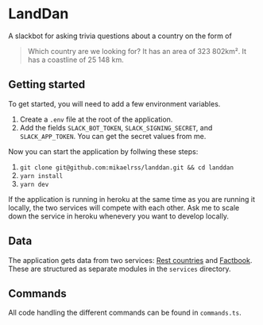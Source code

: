 # LandDan

A slackbot for asking trivia questions about a country on the form of

> Which country are we looking for? 
> It has an area of 323 802km².
> It has a coastline of 25 148 km.


## Getting started

To get started, you will need to add a few environment variables. 

1. Create a `.env` file at the root of the application. 
2. Add the fields `SLACK_BOT_TOKEN`, `SLACK_SIGNING_SECRET`, and `SLACK_APP_TOKEN`. You can get the secret values from me.

Now you can start the application by follwing these steps:

1. `git clone git@github.com:mikaelrss/landdan.git && cd landdan` 
2. `yarn install`
3. `yarn dev`

If the application is running in heroku at the same time as you are running it locally, the two services will compete with each other. Ask me to scale down the service in heroku whenevery you want to develop locally.

## Data

The application gets data from two services: [Rest countries](https://restcountries.com/) and [Factbook](https://github.com/factbook/factbook.json).
These are structured as separate modules in the `services` directory. 

## Commands

All code handling the different commands can be found in `commands.ts`. 
